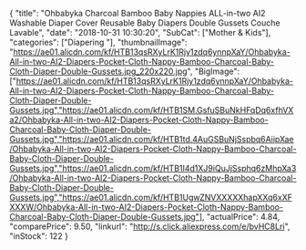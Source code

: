 {
	"title": "Ohbabyka Charcoal Bamboo Baby Nappies ALL-in-two AI2 Washable Diaper Cover Reusable Baby Diapers Double Gussets Couche Lavable",
	"date": "2018-10-31 10:30:20",
	"SubCat": ["Mother & Kids"],
	"categories": ["Diapering "],
	"thumbnailImage": "https://ae01.alicdn.com/kf/HTB13qsRXyLrK1Rjy1zdq6ynnpXaY/Ohbabyka-All-in-two-AI2-Diapers-Pocket-Cloth-Nappy-Bamboo-Charcoal-Baby-Cloth-Diaper-Double-Gussets.jpg_220x220.jpg",
	"BigImage": ["https://ae01.alicdn.com/kf/HTB13qsRXyLrK1Rjy1zdq6ynnpXaY/Ohbabyka-All-in-two-AI2-Diapers-Pocket-Cloth-Nappy-Bamboo-Charcoal-Baby-Cloth-Diaper-Double-Gussets.jpg","https://ae01.alicdn.com/kf/HTB1SM.GsfuSBuNkHFqDq6xfhVXa2/Ohbabyka-All-in-two-AI2-Diapers-Pocket-Cloth-Nappy-Bamboo-Charcoal-Baby-Cloth-Diaper-Double-Gussets.jpg","https://ae01.alicdn.com/kf/HTB1td.4AuGSBuNjSspbq6AiipXae/Ohbabyka-All-in-two-AI2-Diapers-Pocket-Cloth-Nappy-Bamboo-Charcoal-Baby-Cloth-Diaper-Double-Gussets.jpg","https://ae01.alicdn.com/kf/HTB1I4d1XJ9iQuJjSsphq6zMhpXa3/Ohbabyka-All-in-two-AI2-Diapers-Pocket-Cloth-Nappy-Bamboo-Charcoal-Baby-Cloth-Diaper-Double-Gussets.jpg","https://ae01.alicdn.com/kf/HTB1UgwZNVXXXXXhapXXq6xXFXXXW/Ohbabyka-All-in-two-AI2-Diapers-Pocket-Cloth-Nappy-Bamboo-Charcoal-Baby-Cloth-Diaper-Double-Gussets.jpg"],
	"actualPrice": 4.84,
	"comparePrice": 9.50,
	"linkurl": "http://s.click.aliexpress.com/e/bvHC8Lri",
	"inStock": 122
}
